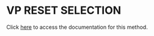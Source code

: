 <!---->
# VP RESET SELECTION

Click [here](https://developer.4d.com/docs/ViewPro/commands/vp-reset-selection) to access the documentation for this method.

